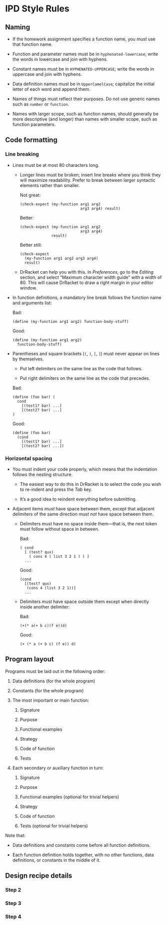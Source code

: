 # IPD Style Rules

## Naming

  - If the homework assignment specifies a function name, you *must* use
    that function name.

  - Function and parameter names must be in `hyphenated-lowercase`;
    write the words in lowercase and join with hyphens.

  - Constant names must be in `HYPHENATED-UPPERCASE`;
    write the words in uppercase and join with hyphens.

  - Data definition names must be in `UpperCamelCase`;
    capitalize the initial letter of each word and append them.

  - Names of things must reflect their purposes. Do not use generic
    names such as `number` or `function`.

  - Names with larger scope, such as function names, should generally be
    more descriptive (and longer) than names with smaller scope, such as
    function parameters.

## Code formatting

### Line breaking

  - Lines must be at most 80 characters long.

      - Longer lines must be broken; insert line breaks where you think
        they will maximize readability. Prefer to break between larger
        syntactic elements rather than smaller.

        Not great:
        ```racket
        (check-expect (my-function arg1 arg2
                                   arg3 arg4) result)
        ```

        Better:
        ```racket
        (check-expect (my-function arg1 arg2
                                   arg3 arg4)
                      result)
        ```

        Better still:
        ```racket
        (check-expect
          (my-function arg1 arg2 arg3 arg4)
          result)
        ```

      - DrRacket can help you with this. In *Preferences*, go to the
        *Editing* section, and select “Maximum character width guide”
        with a width of 80. This will cause DrRacket to draw a right
        margin in your editor window.

  - In function definitions, a mandatory line break follows the function
    name and arguments list:

    Bad:
    ```racket
    (define (my-function arg1 arg2) function-body-stuff)
    ```

    Good:
    ```racket
    (define (my-function arg1 arg2)
      function-body-stuff)
    ```

  - Parentheses and square brackets (`(`, `)`, `[`, `]`) must never
    appear on lines by themselves.

      - Put left delimiters on the same line as the code that follows.

      - Put right delimiters on the same line as the code that precedes.

    Bad:
    ```racket
    (define (foo bar) (
      cond
        [(test1? bar) ...]
        [(test2? bar) ...]
    )
    ```

    Good:
    ```racket
    (define (foo bar)
      (cond
        [(test1? bar) ...]
        [(test2? bar) ...])
    ```

### Horizontal spacing

  - You must indent your code properly, which means that the indentation
    follows the nesting structure.

      - The easiest way to do this in DrRacket is to select the code you
        wish to re-indent and press the *Tab* key.

      - It’s a good idea to reindent everything before submitting.

  - Adjacent items *must* have space between them, except that adjacent
    delimiters of the same direction *must not* have space between them.

      - Delimiters must have no space inside them—that is, the next token
        must follow without space in between.

        Bad:
        ```racket
        ( cond
          [ (test? qux)
            ( cons 4 ( list 3 2 1 ) ) ]
          ...
        ```

        Good:
        ```racket
        (cond
          [(test? qux)
           (cons 4 (list 3 2 1))]
          ...
        ```

      - Delimiters must have space outside them except when directly inside
        another delimiter:

        Bad:
        ```racket
        (+(* a(+ b c)(f e))d)
        ```

        Good:
        ```racket
        (+ (* a (+ b c) (f e)) d)
        ```

## Program layout

Programs must be laid out in the following order:

1.  Data definitions (for the whole program)

2.  Constants (for the whole program)

3.  The most important or main function:

    1.  Signature

    2.  Purpose

    3.  Functional examples

    4.  Strategy

    5.  Code of function

    6.  Tests

4.  Each secondary or auxiliary function in turn:

    1.  Signature

    2.  Purpose

    3.  Functional examples (optional for trivial helpers)

    4.  Strategy

    5.  Code of function

    6.  Tests (optional for trivial helpers)

Note that:

  - Data definitions and constants come before all function definitions.

  - Each function definition holds together, with no other functions,
    data definitions, or constants in the middle of it.

## Design recipe details

### Step 2

### Step 3

### Step 4


